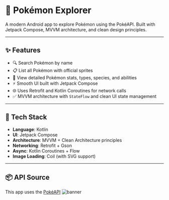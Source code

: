 # 🧢 Pokémon Explorer

A modern Android app to explore Pokémon using the PokéAPI. Built with Jetpack Compose, MVVM architecture, and clean design principles.

---

## ✨ Features

- 🔍 Search Pokémon by name
- 📋 List all Pokémon with official sprites
- 🧬 View detailed Pokémon stats, types, species, and abilities
- ⚡ Smooth UI built with Jetpack Compose
- 🌐 Uses Retrofit and Kotlin Coroutines for network calls
- ✅ MVVM architecture with `StateFlow` and clean UI state management

---

## 🔧 Tech Stack

- **Language**: Kotlin
- **UI**: Jetpack Compose
- **Architecture**: MVVM + Clean Architecture principles
- **Networking**: Retrofit + Gson
- **Async**: Kotlin Coroutines + Flow
- **Image Loading**: Coil (with SVG support)
  
---

## 📦 API Source

This app uses the [PokéAPI](https://pokeapi.co/)
![banner](https://www.pngkey.com/png/full/160-1603954_shipping-information-pokemon-go-a-z-guide-ultimate.png)
